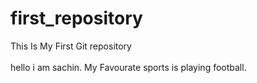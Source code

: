 # first_repository
This Is My First Git repository
<br></br>
hello i am sachin.
My Favourate sports is playing football.
